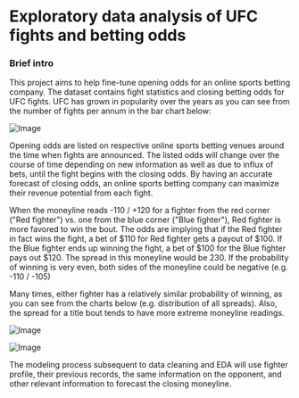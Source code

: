 # Exploratory data analysis of UFC fights and betting odds

### Brief intro
This project aims to help fine-tune opening odds for an online sports betting company. The dataset contains fight statistics and closing betting odds for UFC fights. UFC has grown in popularity over the years as you can see from the number of fights per annum in the bar chart below:

![Image](https://github.com/nkim500/Metis_Projects/blob/main/03%20Business/support/fight_freq_pa.png?raw=true)



Opening odds are listed on respective online sports betting venues around the time when fights are announced. The listed odds will change over the course of time depending on new information as well as due to influx of bets, until the fight begins with the closing odds. By having an accurate forecast of closing odds, an online sports betting company can maximize their revenue potential from each fight.

When the moneyline reads -110 / +120 for a fighter from the red corner ("Red fighter") vs. one from the blue corner ("Blue fighter"), Red fighter is more favored to win the bout. The odds are implying that if the Red fighter in fact wins the fight, a bet of $110 for Red fighter gets a payout of $100. If the Blue fighter ends up winning the fight, a bet of $100 for the Blue fighter pays out $120. The spread in this moneyline would be 230. If the probability of winning is very even, both sides of the moneyline could be negative (e.g. -110 / -105)

Many times, either fighter has a relatively similar probability of winning, as you can see from the charts below (e.g. distribution of all spreads). Also, the spread for a title bout tends to have more extreme moneyline readings.

![Image](https://github.com/nkim500/Metis_Projects/blob/main/03%20Business/support/Dashboard%201.png?raw=true)

![Image](https://github.com/nkim500/Metis_Projects/blob/main/03%20Business/support/Dashboard%203.PNG?raw=true)



The modeling process subsequent to data cleaning and EDA will use fighter profile, their previous records, the same information on the opponent, and other relevant information to forecast the closing moneyline.
